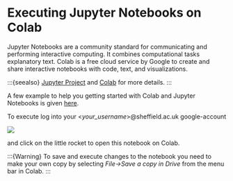 # Executing Jupyter Notebooks on Colab

Jupyter Notebooks are a community standard for communicating and performing interactive computing. It combines computational tasks explanatory text. Colab is a free cloud service by Google to create and share interactive notebooks with code, text, and visualizations.

:::{seealso}
[Jupyter Project](https://jupyter.org/) and [Colab](https://colab.google/) for more details.
:::

A few example to help you getting started with Colab and Jupyter Notebooks is given [here](https://colab.research.google.com/#scrollTo=GJBs_flRovLc).

To execute log into your <*your_username*>@sheffield.ac.uk google-account

![](../pictures/execute_colab.apng)

and click on the little rocket to open this notebook on Colab.

:::{Warning}
To save and execute changes to the notebook you need to make your own copy by selecting *File->Save a copy in Drive* from the menu bar in Colab.
:::
